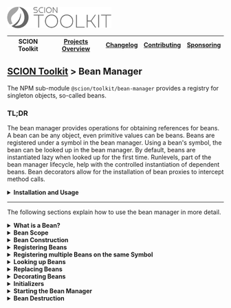 <a href="/README.md"><img src="/resources/branding/scion-toolkit-banner.svg" height="50" alt="SCION Toolkit"></a>

| SCION Toolkit | [Projects Overview][menu-projects-overview] | [Changelog][menu-changelog] | [Contributing][menu-contributing] | [Sponsoring][menu-sponsoring] |  
| --- | --- | --- | --- | --- |

## [SCION Toolkit][menu-home] > Bean Manager

The NPM sub-module `@scion/toolkit/bean-manager` provides a registry for singleton objects, so-called beans.

### TL;DR
The bean manager provides operations for obtaining references for beans. A bean can be any object, even primitive values can be beans. Beans are registered under a symbol in the bean manager. Using a bean's symbol, the bean can be looked up in the bean manager. By default, beans are instantiated lazy when looked up for the first time. Runlevels, part of the bean manager lifecycle, help with the controlled instantiation of dependent beans. Bean decorators allow for the installation of bean proxies to intercept method calls. 

<details>
  <summary><strong>Installation and Usage</strong></summary>

1. Install `@scion/toolkit` using the NPM command-line tool: 
    ```
    npm install @scion/toolkit --save
    ```

1. Register a bean in the bean manager. In its simplest form, the registration could look like this:

   ```typescript
   import { Beans } from '@scion/toolkit/bean-manager';
    
   Beans.register(ConsoleLogger);
   ```
   
1. Start the bean manager:
   ```typescript
   import { Beans } from '@scion/toolkit/bean-manager';
    
   await Beans.start();
   ```
   
1. Look up a bean from the bean manager:

   ```typescript
   import { Beans } from '@scion/toolkit/bean-manager';
    
   const logger = Beans.get(ConsoleLogger);
   ```
</details>

***

The following sections explain how to use the bean manager in more detail.

<details>
  <summary><strong>What is a Bean?</strong></summary>
  
A bean can be any object or even a primitive like a `boolean`. A bean is registered under some symbol in the bean manager. In most cases, the class of the bean is used as the symbol. You can then look up the bean under its registration symbol. A symbol is either a class type, an abstract class type, or a `Symbol`.  
</details>

<details>
  <summary><strong>Bean Scope</strong></summary>
  
Beans are application-scoped, sometimes also referred to as singleton objects.
</details>

<details>
  <summary><strong>Bean Construction</strong></summary>
  
By default, the bean manager constructs beans lazily when looked up for the first time. Subsequent lookups then get the same bean instance.

When registering a bean, however, you can instruct the bean manager to construct the bean eagerly at startup.

```typescript
Beans.register(EagerBean, {eager: true}); // This bean is constructed eagerly when starting the bean manager
```
</details>

<details>
  <summary><strong>Registering Beans</strong></summary>
  
 A bean is registered in the bean manager under some class type, abstract class type or `Symbol`. In most cases, the symbol is also the type of the bean instance but does not have to be. You can then look up the bean from the bean manager using that symbol.
 
 ```typescript
// Registers a bean under a class type
Beans.register(Logger, {useClass: ConsoleLogger});

// ... or as follows if the lookup symbol and bean type are identical
Beans.register(ConsoleLogger);

// Registers a bean under a JavaScript `Symbol`
const symbol = Symbol('LOGGER');
Beans.register(symbol, {useClass: ConsoleLogger});
```
 
When registering a bean, you must tell the bean manager how to construct the bean. Different strategies are supported, as listed below.
 
 |Strategy|Description|Example|
 |-|-|-|
 |useClass             |if to create an instance of a class                                   |```Beans.register(Logger, {useClass: ConsoleLogger});```|
 |useClass (shorthand) |Shorthand syntax if class and lookup symbol are identical             |```Beans.register(ConsoleLogger);```|
 |useValue             |if to use a static value as bean                                      |```Beans.register(LoggingConfig, {useValue: config});```|
 |useFactory           |if to construct the bean with a factory function                      |```Beans.register(Logger, {useFactory: () => new ConsoleLogger()});```|
 |useExisting          |if to create an alias for another bean registered in the bean manager |```Beans.register(Logger, {useExisting: ConsoleLogger});```|
 
> For Angular developers, the API looks familiar because inspired by Angular for registering providers.
</details>

<details>
  <summary><strong>Registering multiple Beans on the same Symbol</strong></summary>

Multiple beans can be registered under the same symbol by setting the `multi` flag to `true`. When looking them up, they are returned in an array in registration order.

```typescript
// Set the flag `multi` when registering a bean under a multi bean symbol
Beans.register(MessageInterceptor, {useClass: MessageLogger, multi: true});
Beans.register(MessageInterceptor, {useClass: MessageValidator, multi: true});

// Lookup beans on a multi symbol as follows
const interceptors = Beans.all(MessageInterceptor); // [MessageLogger, MessageValidator]
```  
</details>

<details>
  <summary><strong>Looking up Beans</strong></summary>
  
Beans are looked up using the symbol under which they were registered. The bean manager providers different methods to look up beans, as listed below.

|Method|Description|
|-|-|
|`Beans.get` |Returns the bean registered under the given symbol. If no or multiple beans are registered under the passed symbol, an error is thrown. |
|`Beans.opt` |Returns the bean registered under the given symbol, if any, or returns `undefined` otherwise. |
|`Beans.all` |Returns all beans registered under the given symbol. Returns an empty array if no bean is found. |

```typescript
import { Beans } from '@scion/toolkit/bean-manager';

const logger = Beans.get(ConsoleLogger);
```
</details>

<details>
  <summary><strong>Replacing Beans</strong></summary>
  
A bean can be replaced by registering another bean under a bean's symbol. In turn, the replaced bean is disposed and unregistered.
</details>

<details>
  <summary><strong>Decorating Beans</strong></summary>
  
The bean manager allows decorating a bean to intercept invocations to its methods and properties. Multiple decorators can decorate a single bean. Decoration takes place in decorator registration order.

Decorators are registered in the bean manager using the `Beans.registerDecorator` method under the symbol of the bean to be decorated. As with the registration of a bean, you must tell the bean manager how to construct the decorator. For more information, see Bean Construction Strategies. Decorators must be registered before starting the bean manager.

A decorator must implement the decorate method of the BeanDecorator interface and return the proxied bean. To proxy a bean, you can create a JavaScript proxy, or create an anonymous class delegating to the actual bean.

```typescript
// Bean which replies to ping requests.
class PingBean {

  public ping(text: string): string {
    return text;
  }
}
Beans.register(PingBean);

// Decorators for converting ping requests to uppercase.
class UppercaseDecorator implements BeanDecorator<PingBean> {

  public decorate(bean: PingBean): PingBean {
    // Create a proxy in the form of an anonymous class. The proxy delegates to the actual bean. 
    return new class implements PingBean {

      public ping(text: string): string {
        return bean.ping(text.toUpperCase());
      }
    };
  }
}
Beans.registerDecorator(PingBean, {useClass: UppercaseDecorator});
```
</details>

<details>
  <summary><strong>Initializers</strong></summary>
  
Initializers help to run initialization tasks during startup of the bean manager. Initializers can specify a runlevel in which to execute. Initializers bound to lower runlevels execute before initializers of higher runlevels. Initializers of the same runlevel may execute in parallel.
 
Initializers are registered in the bean manager using the `Beans.registerInitializer` method, passing a function or an initializer object, and optionally a runlevel. If not specifying a runlevel, the initializer is executed in runlevel <code>0</code>, or in the default runlevel as specified when starting the bean manager.

The following code snippet illustrates the registration of an initialization function.
```typescript
Beans.registerInitializer(() => {
  // doing some initialization work
  return Promise.resolve();
});
```

If passing an initializer object, you can control in which runlevel to execute the initializer, as follows:
```typescript
Beans.registerInitializer({
  useFunction: () => {
    // doing some initialization work
    return Promise.resolve();
  },
  runlevel: 2,
});
```

You can also register an initializer in the form of a class type implementing the `Initializer` interface, as follows:
```typescript
class YourInitializer implements Initializer {

  public init(): Promise<void> {
    // doing some initialization work
    return Promise.resolve();   
  }
}

// Register the initializer
Beans.registerInitializer({
  useClass: YourInitializer,
  runlevel: 2,
});
```

You can also use an existing bean as initializer, as follows:
```typescript
class YourBean implements Initializer {

  public init(): Promise<void> {
    // doing some initialization work
    return Promise.resolve();   
  }
}

// Register the bean
Beans.register(YourBean);
// Register the initializer
Beans.registerInitializer({useExisting: YourBean});
```

</details>

<details>
  <summary><strong>Starting the Bean Manager</strong></summary>

Starting the bean manager runs registered initializers and constructs beans configured with an eager construction strategy. Starting the bean manager returns a Promise that resolves after all initializers complete.

```typescript
import { Beans } from '@scion/toolkit/bean-manager';

await Beans.start();
```

Initializers with a lower runlevel are executed before initializers with a higher runlevel. After all initializers of the same runlevel have completed, initializers of the next higher runlevel are executed, and so on. Initializers of the same runlevel may run in parallel. Refer to section `Initializers` to learn how to register initializers.
</details>

<details>
  <summary><strong>Bean Destruction</strong></summary>

Beans are disposed when destroying the bean manager, or when unregistering a bean, or when replacing a bean. A bean can implement the `PreDestroy` lifecycle interface, causing the bean manager to call the `preDestroy` method before destroying the bean, e.g., to release allocated resources.

```typescript
class Bean implements PreDestroy {

  public preDestroy(): void {
    // invoked before disposing this bean
  }
}

Beans.register(Bean);

```
</details>

[menu-home]: /README.md
[menu-projects-overview]: /docs/site/projects-overview.md
[menu-changelog]: /docs/site/changelog.md
[menu-contributing]: /CONTRIBUTING.md
[menu-sponsoring]: /docs/site/sponsoring.md

